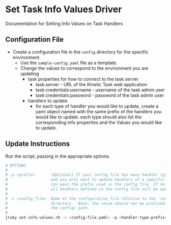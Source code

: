 # Set Task Info Values Driver

Documentation for Setting Info Values on Task Handlers

## Configuration File

* Create a configuration file in the `config` directory for the specific environment.
  * Use the `sample-config.yaml` file as a template.
  * Change the values to correspond to the environment you are updating
    * task properties for how to connect to the task server
      * task:server - URL of the Kinetic Task web application
      * task:credentials:username - username of the task admin user
      * task:credentials:password - password of the task admin user
    * handlers to update
      * for each type of handler you would like to update, create a yaml object
        named with the same prefix of the handlers you would like to update.
        each type should also list the corresponding info properties and the Values
        you would like to update.

## Update Instructions

Run the script, passing in the appropriate options.

```bash
# OPTIONS
#
# -p <prefix>       (Optional) If your config file has many handler types configured
#                   and you only want to update handlers of a specific type, you
#                   can pass the prefix used in the config file. If no prefix is set
#                   all handlers defined in the config file will be updated.
#
# -c <config_file>  Name of the configuration file relative to the `config`
#                   directory.  Note: the value should not be prefixed with
#                   the config/ path.
#
jruby set-info-values.rb -c <config-file.yaml> -p <handler-type-prefix>
```
